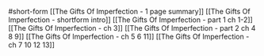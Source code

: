#short-form 
[[The Gifts Of Imperfection - 1 page summary]]
[[The Gifts Of Imperfection - shortform intro]]
[[The Gifts Of Imperfection - part 1 ch 1-2]]
[[The Gifts Of Imperfection - ch 3]]
[[The Gifts Of Imperfection - part 2 ch 4 8 9]]
[[The Gifts Of Imperfection - ch 5 6 11]]
[[The Gifts Of Imperfection - ch 7 10 12 13]]
